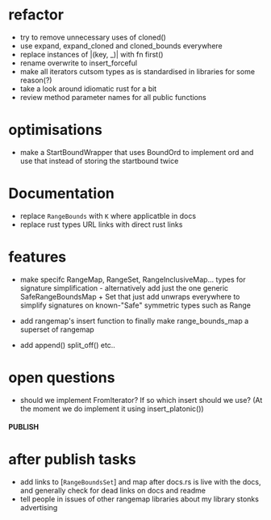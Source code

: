 # refactor

- try to remove unnecessary uses of cloned()
- use expand, expand_cloned and cloned_bounds everywhere
- replace instances of |(key, \_)| with fn first()
- rename overwrite to insert_forceful
- make all iterators cutsom types as is standardised in libraries for
  some reason(?)
- take a look around idiomatic rust for a bit
- review method parameter names for all public functions

# optimisations

- make a StartBoundWrapper that uses BoundOrd to implement ord and
  use that instead of storing the startbound twice

# Documentation

- replace `RangeBounds` with `K` where applicatble in docs
- replace rust types URL links with direct rust links

# features

- make specifc RangeMap, RangeSet, RangeInclusiveMap... types for signature
  simplification - alternatively add just the one generic SafeRangeBoundsMap + Set that
  just add unwraps everywhere to simplify signatures on known-"Safe"
  symmetric types such as Range
- add rangemap's insert function to finally make range_bounds_map a superset of rangemap

- add append() split_off() etc..

# open questions

- should we implement FromIterator? If so which insert should we use?
  (At the moment we do implement it using insert_platonic())

#### PUBLISH

# after publish tasks

- add links to [`RangeBoundsSet`] and map after docs.rs is live with
  the docs, and generally check for dead links on docs and readme
- tell people in issues of other rangemap libraries about my library
  stonks advertising
